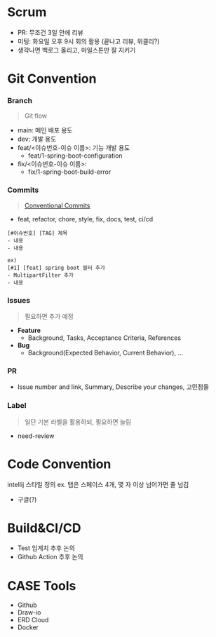 # Scrum
- PR: 무조건 3일 안에 리뷰
- 미팅: 화요일 오후 9시 회의 활용 (끝나고 리뷰, 위클리?)
- 생각나면 백로그 올리고, 마일스톤만 잘 지키기

# Git Convention
### Branch
> Git flow
- main: 메인 배포 용도
- dev: 개발 용도
- feat/<이슈번호-이슈 이름>: 기능 개발 용도
    - feat/1-spring-boot-configuration
- fix/<이슈번호-이슈 이름>:
    - fix/1-spring-boot-build-error

### Commits
> [Conventional Commits](https://www.conventionalcommits.org/en/v1.0.0/)

- feat, refactor, chore, style, fix, docs, test, ci/cd

```text
[#이슈번호] [TAG] 제목
- 내용
- 내용

ex)
[#1] [feat] spring boot 필터 추가
- MultipartFilter 추가
- 내용
```

### Issues
> 필요하면 추가 예정
- **Feature**
    - Background, Tasks, Acceptance Criteria, References
- **Bug**
    - Background(Expected Behavior, Current Behavior), ...

### PR
-  Issue number and link, Summary, Describe your changes, 고민점들

### Label
> 일단 기본 라벨을 활용하되, 필요하면 늘림
- need-review

# Code Convention
intellij 스타일 정의 ex. 탭은 스페이스 4개, 몇 자 이상 넘어가면 줄 넘김
- 구글(?)

# Build&CI/CD
- Test 임계치 추후 논의
- Github Action 추후 논의

# CASE Tools
- Github
- Draw-io
- ERD Cloud
- Docker
